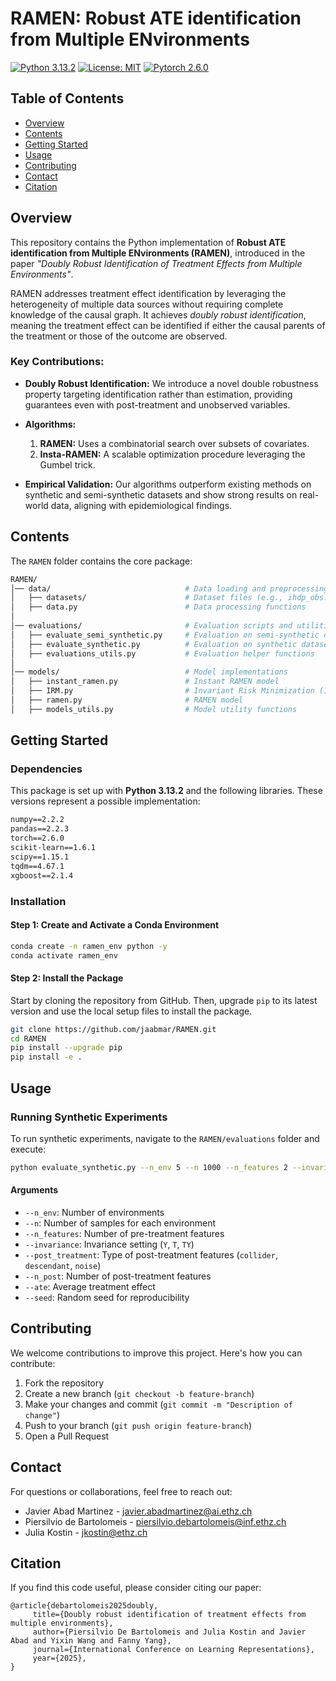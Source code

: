 # RAMEN: Robust ATE identification from Multiple ENvironments

<!-- [![arXiv](https://img.shields.io/badge/stat.ML-arXiv%3A2502.04262-B31B1B.svg)](https://arxiv.org/abs/2502.04262) -->
[![Python 3.13.2](https://img.shields.io/badge/python-3.13.2-blue.svg)](https://python.org/downloads/release/python-3132/)
[![License: MIT](https://img.shields.io/badge/License-MIT-yellow.svg)](LICENSE)
[![Pytorch 2.6.0](https://img.shields.io/badge/pytorch-2.6.0-green.svg)](https://pytorch.org/)

## Table of Contents
- [Overview](#overview)
- [Contents](#contents)
- [Getting Started](#getting-started)
- [Usage](#usage)
- [Contributing](#contributing)
- [Contact](#contact)
- [Citation](#citation)


## Overview

This repository contains the Python implementation of **Robust ATE identification from Multiple ENvironments (RAMEN)**, introduced in the paper *"Doubly Robust Identification of Treatment Effects from Multiple Environments"*.

RAMEN addresses treatment effect identification by leveraging the heterogeneity of multiple data sources without requiring complete knowledge of the causal graph. It achieves *doubly robust identification*, meaning the treatment effect can be identified if either the causal parents of the treatment or those of the outcome are observed.

### **Key Contributions:**

- **Doubly Robust Identification:** We introduce a novel double robustness property targeting identification rather than estimation, providing guarantees even with post-treatment and unobserved variables.

- **Algorithms:**
  1. **RAMEN:** Uses a combinatorial search over subsets of covariates.
  2. **Insta-RAMEN:** A scalable optimization procedure leveraging the Gumbel trick.

- **Empirical Validation:** Our algorithms outperform existing methods on synthetic and semi-synthetic datasets and show strong results on real-world data, aligning with epidemiological findings.

<!-- For more details, see our [research paper](https://arxiv.org/abs/2502.04262). -->


## Contents

The `RAMEN` folder contains the core package:

```bash
RAMEN/
│── data/                              # Data loading and preprocessing
│   ├── datasets/                      # Dataset files (e.g., ihdp_obs.csv)
│   ├── data.py                        # Data processing functions
│
│── evaluations/                       # Evaluation scripts and utilities
│   ├── evaluate_semi_synthetic.py     # Evaluation on semi-synthetic datasets
│   ├── evaluate_synthetic.py          # Evaluation on synthetic datasets
│   ├── evaluations_utils.py           # Evaluation helper functions
│
│── models/                            # Model implementations
│   ├── instant_ramen.py               # Instant RAMEN model
│   ├── IRM.py                         # Invariant Risk Minimization (IRM) model
│   ├── ramen.py                       # RAMEN model
│   ├── models_utils.py                # Model utility functions
```


## Getting Started

### **Dependencies**

This package is set up with **Python 3.13.2** and the following libraries. These versions represent a possible implementation:

```txt
numpy==2.2.2
pandas==2.2.3
torch==2.6.0
scikit-learn==1.6.1
scipy==1.15.1
tqdm==4.67.1
xgboost==2.1.4
```

### Installation

#### Step 1: Create and Activate a Conda Environment

```bash
conda create -n ramen_env python -y
conda activate ramen_env
```
#### Step 2: Install the Package

Start by cloning the repository from GitHub. Then, upgrade `pip` to its latest version and use the local setup files to install the package.

```bash
git clone https://github.com/jaabmar/RAMEN.git
cd RAMEN
pip install --upgrade pip
pip install -e .
```


## Usage

### Running Synthetic Experiments

To run synthetic experiments, navigate to the `RAMEN/evaluations` folder and execute:

```bash
python evaluate_synthetic.py --n_env 5 --n 1000 --n_features 2 --invariance Y --post_treatment collider --n_post 2 --ate 3.0 --seed 1
```

#### Arguments

- `--n_env`: Number of environments
- `--n`: Number of samples for each environment
- `--n_features`: Number of pre-treatment features
- `--invariance`: Invariance setting (`Y`, `T`, `TY`)
- `--post_treatment`: Type of post-treatment features (`collider`, `descendant`, `noise`)
- `--n_post`: Number of post-treatment features
- `--ate`: Average treatment effect
- `--seed`: Random seed for reproducibility


## Contributing

We welcome contributions to improve this project. Here's how you can contribute:

1. Fork the repository
2. Create a new branch (`git checkout -b feature-branch`)
3. Make your changes and commit (`git commit -m "Description of change"`)
4. Push to your branch (`git push origin feature-branch`)
5. Open a Pull Request


## Contact

For questions or collaborations, feel free to reach out:

- Javier Abad Martinez - [javier.abadmartinez@ai.ethz.ch](mailto:javier.abadmartinez@ai.ethz.ch)
- Piersilvio de Bartolomeis - [piersilvio.debartolomeis@inf.ethz.ch](mailto:piersilvio.debartolomeis@inf.ethz.ch)
- Julia Kostin - [jkostin@ethz.ch](jkostin@ethz.ch)


## Citation

If you find this code useful, please consider citing our paper:
 ```
@article{debartolomeis2025doubly,
      title={Doubly robust identification of treatment effects from multiple environments}, 
      author={Piersilvio De Bartolomeis and Julia Kostin and Javier Abad and Yixin Wang and Fanny Yang},
      journal={International Conference on Learning Representations},
      year={2025},
}
```
